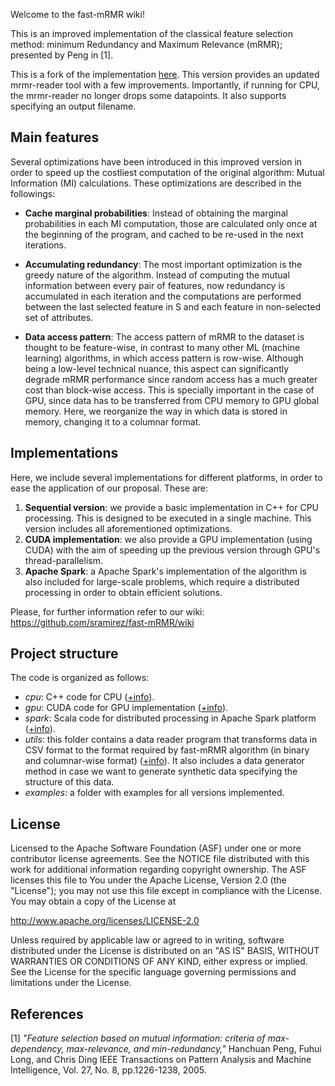 Welcome to the fast-mRMR wiki!

This is an improved implementation of the classical feature selection method: minimum Redundancy and Maximum Relevance (mRMR); presented by Peng in [1].

This is a fork of the implementation [here](https://github.com/sramirez/fast-mRMR). This version provides an updated mrmr-reader tool with a few improvements. Importantly, if running for CPU, the mrmr-reader no longer drops some datapoints. It also supports specifying an output filename.

## Main features

Several optimizations have been introduced in this improved version in order to speed up the costliest computation of the original algorithm: Mutual Information (MI) calculations. These optimizations are described in the followings:

- **Cache marginal probabilities**: Instead of obtaining the marginal probabilities in each MI computation, those are calculated only once at the beginning of the program, and cached to be re-used in the next iterations.

- **Accumulating redundancy**: The most important optimization is the greedy nature of the algorithm. Instead of computing the mutual information between every pair of features, now redundancy is accumulated in each iteration and the computations are performed between the last selected feature in S and each feature in non-selected set of attributes. 

- **Data access pattern**: The access pattern of mRMR to the dataset is thought to be feature-wise, in contrast to many other ML (machine learning) algorithms, in which access pattern is row-wise. Although being a low-level technical nuance, this aspect can significantly degrade mRMR performance since random access has a much greater cost than block-wise access. This is specially important in the case of GPU, since data has to be transferred from CPU memory to GPU global memory. Here, we reorganize the way in which data is stored in memory, changing it to a columnar format.

## Implementations

Here, we include several implementations for different platforms, in order to ease the application of our proposal. These are: 

1. **Sequential version**: we provide a basic implementation in C++ for CPU processing. This is designed to be executed in a single machine. This version includes all aforementioned optimizations.
2. **CUDA implementation**: we also provide a GPU implementation (using CUDA) with the aim of speeding up the previous version through GPU's thread-parallelism. 
3. **Apache Spark**: a Apache Spark's implementation of the algorithm is also included for large-scale problems, which require a distributed processing in order to obtain efficient solutions.

Please, for further information refer to our wiki: https://github.com/sramirez/fast-mRMR/wiki

## Project structure

The code is organized as follows:

* _cpu_: C++ code for CPU ([+info](https://github.com/sramirez/fast-mRMR/wiki/CPU-version)).
* _gpu_: CUDA code for GPU implementation ([+info](https://github.com/sramirez/fast-mRMR/wiki/GPU-version)).
* _spark_: Scala code for distributed processing in Apache Spark platform ([+info](https://github.com/sramirez/fast-mRMR/wiki/Spark-version)).
* _utils_: this folder contains a data reader program that transforms data in CSV format to the format required by fast-mRMR algorithm (in binary and columnar-wise format) ([+info](https://github.com/sramirez/fast-mRMR/wiki/Data-Reader)). It also includes a data generator method in case we want to generate synthetic data specifying the structure of this data.
* _examples_: a folder with examples for all versions implemented.

 

## License

Licensed to the Apache Software Foundation (ASF) under one or more contributor license agreements. See the NOTICE file distributed with this work for additional information regarding copyright ownership. The ASF licenses this file to You under the Apache License, Version 2.0 (the "License"); you may not use this file except in compliance with the License.  You may obtain a copy of the License at

http://www.apache.org/licenses/LICENSE-2.0

Unless required by applicable law or agreed to in writing, software distributed under the License is distributed on an "AS IS" BASIS, WITHOUT WARRANTIES OR CONDITIONS OF ANY KIND, either express or implied. See the License for the specific language governing permissions and limitations under the License.

## References

[1] _"Feature selection based on mutual information: criteria of max-dependency, max-relevance, and min-redundancy,"_ Hanchuan Peng, Fuhui Long, and Chris Ding IEEE Transactions on Pattern Analysis and Machine Intelligence, Vol. 27, No. 8, pp.1226-1238, 2005.

